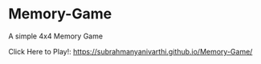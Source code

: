 # Memory-Game
A simple 4x4 Memory Game

Click Here to Play!: https://subrahmanyanivarthi.github.io/Memory-Game/
